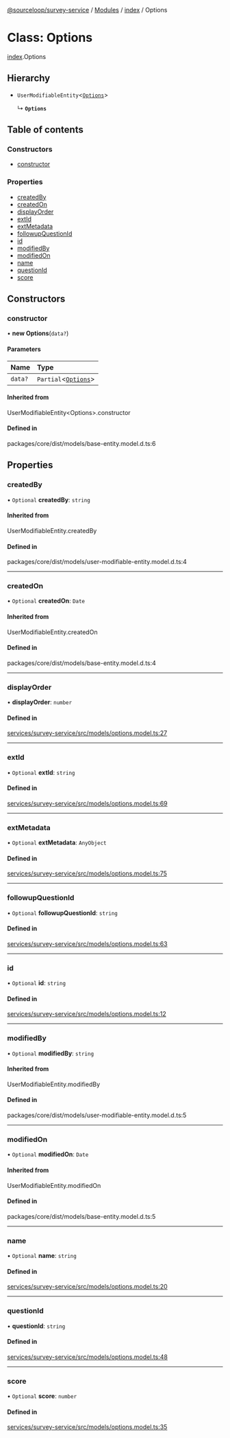 [@sourceloop/survey-service](../README.md) / [Modules](../modules.md) / [index](../modules/index.md) / Options

# Class: Options

[index](../modules/index.md).Options

## Hierarchy

- `UserModifiableEntity`<[`Options`](index.Options.md)\>

  ↳ **`Options`**

## Table of contents

### Constructors

- [constructor](index.Options.md#constructor)

### Properties

- [createdBy](index.Options.md#createdby)
- [createdOn](index.Options.md#createdon)
- [displayOrder](index.Options.md#displayorder)
- [extId](index.Options.md#extid)
- [extMetadata](index.Options.md#extmetadata)
- [followupQuestionId](index.Options.md#followupquestionid)
- [id](index.Options.md#id)
- [modifiedBy](index.Options.md#modifiedby)
- [modifiedOn](index.Options.md#modifiedon)
- [name](index.Options.md#name)
- [questionId](index.Options.md#questionid)
- [score](index.Options.md#score)

## Constructors

### constructor

• **new Options**(`data?`)

#### Parameters

| Name | Type |
| :------ | :------ |
| `data?` | `Partial`<[`Options`](index.Options.md)\> |

#### Inherited from

UserModifiableEntity<Options\>.constructor

#### Defined in

packages/core/dist/models/base-entity.model.d.ts:6

## Properties

### createdBy

• `Optional` **createdBy**: `string`

#### Inherited from

UserModifiableEntity.createdBy

#### Defined in

packages/core/dist/models/user-modifiable-entity.model.d.ts:4

___

### createdOn

• `Optional` **createdOn**: `Date`

#### Inherited from

UserModifiableEntity.createdOn

#### Defined in

packages/core/dist/models/base-entity.model.d.ts:4

___

### displayOrder

• **displayOrder**: `number`

#### Defined in

[services/survey-service/src/models/options.model.ts:27](https://github.com/sourcefuse/loopback4-microservice-catalog/blob/d35fdb3f0/services/survey-service/src/models/options.model.ts#L27)

___

### extId

• `Optional` **extId**: `string`

#### Defined in

[services/survey-service/src/models/options.model.ts:69](https://github.com/sourcefuse/loopback4-microservice-catalog/blob/d35fdb3f0/services/survey-service/src/models/options.model.ts#L69)

___

### extMetadata

• `Optional` **extMetadata**: `AnyObject`

#### Defined in

[services/survey-service/src/models/options.model.ts:75](https://github.com/sourcefuse/loopback4-microservice-catalog/blob/d35fdb3f0/services/survey-service/src/models/options.model.ts#L75)

___

### followupQuestionId

• `Optional` **followupQuestionId**: `string`

#### Defined in

[services/survey-service/src/models/options.model.ts:63](https://github.com/sourcefuse/loopback4-microservice-catalog/blob/d35fdb3f0/services/survey-service/src/models/options.model.ts#L63)

___

### id

• `Optional` **id**: `string`

#### Defined in

[services/survey-service/src/models/options.model.ts:12](https://github.com/sourcefuse/loopback4-microservice-catalog/blob/d35fdb3f0/services/survey-service/src/models/options.model.ts#L12)

___

### modifiedBy

• `Optional` **modifiedBy**: `string`

#### Inherited from

UserModifiableEntity.modifiedBy

#### Defined in

packages/core/dist/models/user-modifiable-entity.model.d.ts:5

___

### modifiedOn

• `Optional` **modifiedOn**: `Date`

#### Inherited from

UserModifiableEntity.modifiedOn

#### Defined in

packages/core/dist/models/base-entity.model.d.ts:5

___

### name

• `Optional` **name**: `string`

#### Defined in

[services/survey-service/src/models/options.model.ts:20](https://github.com/sourcefuse/loopback4-microservice-catalog/blob/d35fdb3f0/services/survey-service/src/models/options.model.ts#L20)

___

### questionId

• **questionId**: `string`

#### Defined in

[services/survey-service/src/models/options.model.ts:48](https://github.com/sourcefuse/loopback4-microservice-catalog/blob/d35fdb3f0/services/survey-service/src/models/options.model.ts#L48)

___

### score

• `Optional` **score**: `number`

#### Defined in

[services/survey-service/src/models/options.model.ts:35](https://github.com/sourcefuse/loopback4-microservice-catalog/blob/d35fdb3f0/services/survey-service/src/models/options.model.ts#L35)
